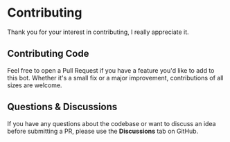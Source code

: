 # Contributing
Thank you for your interest in contributing, I really appreciate it.

## Contributing Code

Feel free to open a Pull Request if you have a feature you'd like to add to this bot. Whether it's a small fix or a major improvement, contributions of all sizes are welcome.

## Questions & Discussions

If you have any questions about the codebase or want to discuss an idea before submitting a PR, please use the **Discussions** tab on GitHub.
